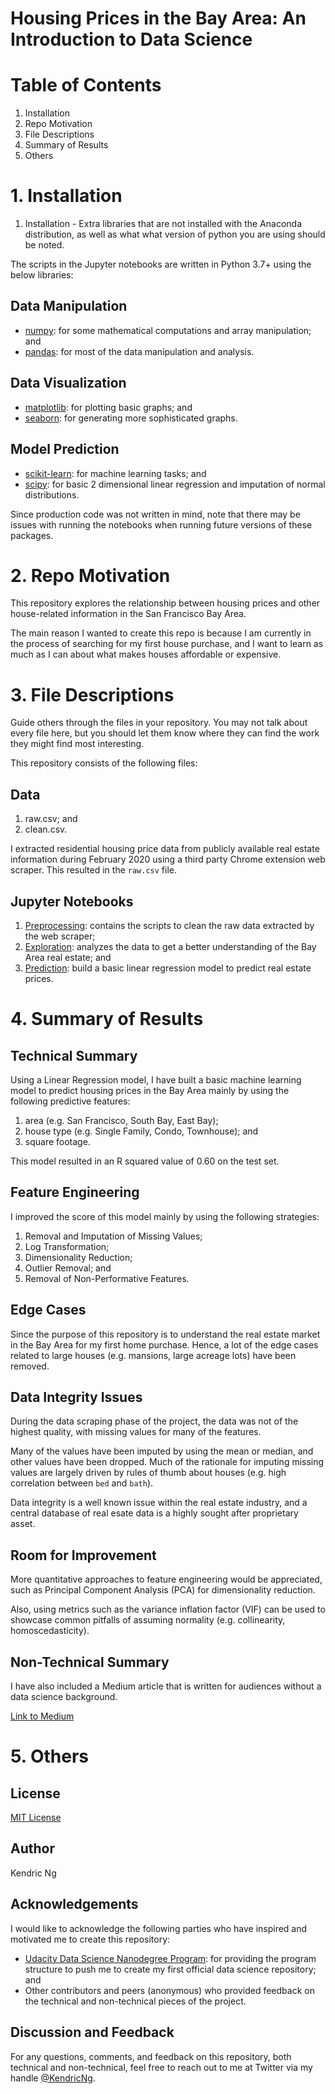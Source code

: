 # Housing Prices in the Bay Area: An Introduction to Data Science

# Table of Contents

1. Installation
2. Repo Motivation
3. File Descriptions
4. Summary of Results
5. Others

# 1. Installation

1. Installation - Extra libraries that are not installed with the Anaconda distribution, as well as what what version of python you are using should be noted.

The scripts in the Jupyter notebooks are written in Python 3.7+ using the below libraries:

## Data Manipulation

- [numpy](https://numpy.org/): for some mathematical computations and array manipulation; and
- [pandas](https://pandas.pydata.org/): for most of the data manipulation and analysis.

## Data Visualization

- [matplotlib](https://matplotlib.org/): for plotting basic graphs; and
- [seaborn](https://seaborn.pydata.org/): for generating more sophisticated graphs.

## Model Prediction

- [scikit-learn](https://scikit-learn.org/): for machine learning tasks; and
- [scipy](https://www.scipy.org/): for basic 2 dimensional linear regression and imputation of normal distributions.

Since production code was not written in mind, note that there may be issues with running the notebooks when running future versions of these packages.

# 2. Repo Motivation

This repository explores the relationship between housing prices and other house-related information in the San Francisco Bay Area. 

The main reason I wanted to create this repo is because I am currently in the process of searching for my first house purchase, and I want to learn as much as I can about what makes houses affordable or expensive.

# 3. File Descriptions

Guide others through the files in your repository. You may not talk about every file here, but you should let them know where they can find the work they might find most interesting.

This repository consists of the following files:

## Data

1. raw.csv; and
2. clean.csv.

I extracted residential housing price data from publicly available real estate information during February 2020 using a third party Chrome extension web scraper. This resulted in the `raw.csv` file.

## Jupyter Notebooks

1. [Preprocessing](Preprocessing.ipynb): contains the scripts to clean the raw data extracted by the web scraper;
2. [Exploration](Exploration.ipynb): analyzes the data to get a better understanding of the Bay Area real estate; and
3. [Prediction](Prediction.ipynb): build a basic linear regression model to predict real estate prices.

# 4. Summary of Results

## Technical Summary

Using a Linear Regression model, I have built a basic machine learning model to predict housing prices in the Bay Area mainly by using the following predictive features:

1. area (e.g. San Francisco, South Bay, East Bay);
2. house type (e.g. Single Family, Condo, Townhouse); and
3. square footage.

This model resulted in an R squared value of 0.60 on the test set.

## Feature Engineering

I improved the score of this model mainly by using the following strategies:

1. Removal and Imputation of Missing Values;
2. Log Transformation;
3. Dimensionality Reduction;
4. Outlier Removal; and
5. Removal of Non-Performative Features.

## Edge Cases

Since the purpose of this repository is to understand the real estate market in the Bay Area for my first home purchase. Hence, a lot of the edge cases related to large houses (e.g. mansions, large acreage lots) have been removed.

## Data Integrity Issues

During the data scraping phase of the project, the data was not of the highest quality, with missing values for many of the features. 

Many of the values have been imputed by using the mean or median, and other values have been dropped. Much of the rationale for imputing missing values are largely driven by rules of thumb about houses (e.g. high correlation between `bed` and `bath`). 

Data integrity is a well known issue within the real estate industry, and a central database of real esate data is a highly sought after proprietary asset.

## Room for Improvement

More quantitative approaches to feature engineering would be appreciated, such as Principal Component Analysis (PCA) for dimensionality reduction. 

Also, using metrics such as the variance inflation factor (VIF) can be used to showcase common pitfalls of assuming normality (e.g. collinearity, homoscedasticity).

## Non-Technical Summary

I have also included a Medium article that is written for audiences without a data science background.

[Link to Medium](https://medium.com/@kendricng/should-i-buy-a-house-in-san-francisco-54df7a42763e)

# 5. Others

## License

[MIT License](LICENSE)

## Author

Kendric Ng

## Acknowledgements

I would like to acknowledge the following parties who have inspired and motivated me to create this repository:

- [Udacity Data Science Nanodegree Program](https://www.udacity.com/course/data-scientist-nanodegree--nd025): for providing the program structure to push me to create my first official data science repository; and
- Other contributors and peers (anonymous) who provided feedback on the technical and non-technical pieces of the project.

## Discussion and Feedback

For any questions, comments, and feedback on this repository, both technical and non-technical, feel free to reach out to me at Twitter via my handle [@KendricNg](https://twitter.com/KendricNg).
